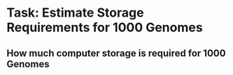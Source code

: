 # Task: Estimate Storage Requirements for 1000 Genomes
## How much computer storage is required for 1000 Genomes
